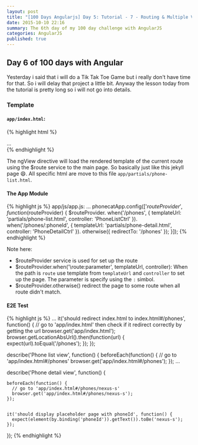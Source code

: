 ```yaml
---
layout: post
title: "[100 Days Angularjs] Day 5: Tutorial - 7 - Routing & Multiple Views"
date: 2015-10-10 22:16
summary: The 6th day of my 100 day challenge with AngularJS
categories: AngularJS
published: true
---
```



## Day 6 of 100 days with Angular

Yesterday i said that i will do a Tik Tak Toe Game but i really don't have time for that. So i will delay that project a 
little bit. Anyway the lesson today from the tutorial is pretty long so i will not go into details.


### Template

#### `app/index.html`:

{% highlight html %}
<!doctype html>
<html lang="en" ng-app="phonecatApp">
<head>
...
  <script src="bower_components/angular/angular.js"></script>
  <script src="bower_components/angular-route/angular-route.js"></script>
  <script src="js/app.js"></script>
  <script src="js/controllers.js"></script>
</head>
<body>

  <div ng-view></div>

</body>
</html>
{% endhighlight %}

The ngView directive will load the rendered template of the current route using the $route service to the main page.
So basically just like this jekyll page :smile:. All specific html are move to this file `app/partials/phone-list.html`.


#### The App Module
{% highlight js %}
app/js/app.js:
...
phonecatApp.config(['$routeProvider',
  function($routeProvider) {
    $routeProvider.
      when('/phones', {
        templateUrl: 'partials/phone-list.html',
        controller: 'PhoneListCtrl'
      }).
      when('/phones/:phoneId', {
        templateUrl: 'partials/phone-detail.html',
        controller: 'PhoneDetailCtrl'
      }).
      otherwise({
        redirectTo: '/phones'
      });
  }]);
{% endhighlight %}

Note here: 
- $routeProvider service is used for set up the route
- $routeProvider.when('\route:parameter', templateUrl, controller): When the path is `route` use template from `templateUrl`
  and `controller` to set up the page. The parameter is specify using the `:` simbol.
- $routeProvider.otherwise() redirect the page to some route when all route didn't match.

#### E2E Test

{% highlight js %}
...
   it('should redirect index.html to index.html#/phones', function() {
    // go to 'app/index.html' then check if it redirect correctly by getting the url
    browser.get('app/index.html');
    browser.getLocationAbsUrl().then(function(url) {
        expect(url).toEqual('/phones');
      });
  });

  describe('Phone list view', function() {
    beforeEach(function() {
      // go to 'app/index.html#/phones'
      browser.get('app/index.html#/phones');
    });
...

  describe('Phone detail view', function() {

    beforeEach(function() {
      // go to 'app/index.html#/phones/nexus-s'
      browser.get('app/index.html#/phones/nexus-s');
    });


    it('should display placeholder page with phoneId', function() {
      expect(element(by.binding('phoneId')).getText()).toBe('nexus-s');
    });
  });
{% endhighlight %}